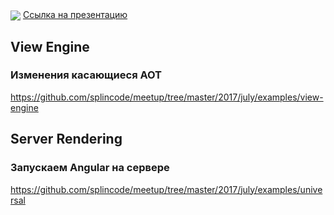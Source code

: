 <img src="https://habrastorage.org/web/d8a/265/e08/d8a265e084824f90a886dd77bbd1c637.png" align="center"/>

<a href="https://docs.google.com/presentation/d/11jsWuXukxAujq8i0o9ojrafRlwm-RyMKgbGtpI9CxWM/edit?usp=sharing">
	Ссылка на презентацию
</a>

## View Engine
### Изменения касающиеся AOT
https://github.com/splincode/meetup/tree/master/2017/july/examples/view-engine

## Server Rendering
### Запускаем Angular на сервере
https://github.com/splincode/meetup/tree/master/2017/july/examples/universal